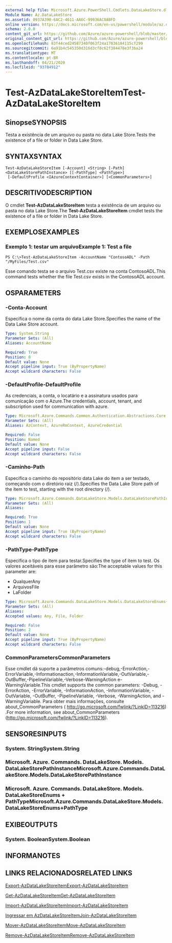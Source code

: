```yaml
---
external help file: Microsoft.Azure.PowerShell.Cmdlets.DataLakeStore.dll-Help.xml
Module Name: Az.DataLakeStore
ms.assetid: 0937A390-6AC2-4611-AA6C-99936AC0ABFD
online version: https://docs.microsoft.com/en-us/powershell/module/az.datalakestore/test-azdatalakestoreitem
schema: 2.0.0
content_git_url: https://github.com/Azure/azure-powershell/blob/master/src/DataLakeStore/DataLakeStore/help/Test-AzDataLakeStoreItem.md
original_content_git_url: https://github.com/Azure/azure-powershell/blob/master/src/DataLakeStore/DataLakeStore/help/Test-AzDataLakeStoreItem.md
ms.openlocfilehash: 83f44ced24587340f063f24a17036184115cf299
ms.sourcegitcommit: 6a91b4c545350d316d3cf8c62f384478e3f3ba24
ms.translationtype: MT
ms.contentlocale: pt-BR
ms.lasthandoff: 04/21/2020
ms.locfileid: "93784912"
---
```

# <span data-ttu-id="bb5c1-101">Test-AzDataLakeStoreItem</span><span class="sxs-lookup"><span data-stu-id="bb5c1-101">Test-AzDataLakeStoreItem</span></span>

## <span data-ttu-id="bb5c1-102">Sinopse</span><span class="sxs-lookup"><span data-stu-id="bb5c1-102">SYNOPSIS</span></span>
<span data-ttu-id="bb5c1-103">Testa a existência de um arquivo ou pasta no data Lake Store.</span><span class="sxs-lookup"><span data-stu-id="bb5c1-103">Tests the existence of a file or folder in Data Lake Store.</span></span>

## <span data-ttu-id="bb5c1-104">SYNTAX</span><span class="sxs-lookup"><span data-stu-id="bb5c1-104">SYNTAX</span></span>

```
Test-AzDataLakeStoreItem [-Account] <String> [-Path] <DataLakeStorePathInstance> [[-PathType] <PathType>]
 [-DefaultProfile <IAzureContextContainer>] [<CommonParameters>]
```

## <span data-ttu-id="bb5c1-105">DESCRITIVO</span><span class="sxs-lookup"><span data-stu-id="bb5c1-105">DESCRIPTION</span></span>
<span data-ttu-id="bb5c1-106">O cmdlet **Test-AzDataLakeStoreItem** testa a existência de um arquivo ou pasta no data Lake Store.</span><span class="sxs-lookup"><span data-stu-id="bb5c1-106">The **Test-AzDataLakeStoreItem** cmdlet tests the existence of a file or folder in Data Lake Store.</span></span>

## <span data-ttu-id="bb5c1-107">EXEMPLOS</span><span class="sxs-lookup"><span data-stu-id="bb5c1-107">EXAMPLES</span></span>

### <span data-ttu-id="bb5c1-108">Exemplo 1: testar um arquivo</span><span class="sxs-lookup"><span data-stu-id="bb5c1-108">Example 1: Test a file</span></span>
```
PS C:\>Test-AzDataLakeStoreItem -AccountName "ContosoADL" -Path "/MyFiles/Test.csv"
```

<span data-ttu-id="bb5c1-109">Esse comando testa se o arquivo Test.csv existe na conta ContosoADL.</span><span class="sxs-lookup"><span data-stu-id="bb5c1-109">This command tests whether the file Test.csv exists in the ContosoADL account.</span></span>

## <span data-ttu-id="bb5c1-110">OS</span><span class="sxs-lookup"><span data-stu-id="bb5c1-110">PARAMETERS</span></span>

### <span data-ttu-id="bb5c1-111">-Conta</span><span class="sxs-lookup"><span data-stu-id="bb5c1-111">-Account</span></span>
<span data-ttu-id="bb5c1-112">Especifica o nome da conta do data Lake Store.</span><span class="sxs-lookup"><span data-stu-id="bb5c1-112">Specifies the name of the Data Lake Store account.</span></span>

```yaml
Type: System.String
Parameter Sets: (All)
Aliases: AccountName

Required: True
Position: 0
Default value: None
Accept pipeline input: True (ByPropertyName)
Accept wildcard characters: False
```

### <span data-ttu-id="bb5c1-113">-DefaultProfile</span><span class="sxs-lookup"><span data-stu-id="bb5c1-113">-DefaultProfile</span></span>
<span data-ttu-id="bb5c1-114">As credenciais, a conta, o locatário e a assinatura usados para comunicação com o Azure.</span><span class="sxs-lookup"><span data-stu-id="bb5c1-114">The credentials, account, tenant, and subscription used for communication with azure.</span></span>

```yaml
Type: Microsoft.Azure.Commands.Common.Authentication.Abstractions.Core.IAzureContextContainer
Parameter Sets: (All)
Aliases: AzContext, AzureRmContext, AzureCredential

Required: False
Position: Named
Default value: None
Accept pipeline input: False
Accept wildcard characters: False
```

### <span data-ttu-id="bb5c1-115">-Caminho</span><span class="sxs-lookup"><span data-stu-id="bb5c1-115">-Path</span></span>
<span data-ttu-id="bb5c1-116">Especifica o caminho do repositório data Lake do item a ser testado, começando com o diretório raiz (/).</span><span class="sxs-lookup"><span data-stu-id="bb5c1-116">Specifies the Data Lake Store path of the item to test, starting with the root directory (/).</span></span>

```yaml
Type: Microsoft.Azure.Commands.DataLakeStore.Models.DataLakeStorePathInstance
Parameter Sets: (All)
Aliases:

Required: True
Position: 1
Default value: None
Accept pipeline input: True (ByPropertyName)
Accept wildcard characters: False
```

### <span data-ttu-id="bb5c1-117">-PathType</span><span class="sxs-lookup"><span data-stu-id="bb5c1-117">-PathType</span></span>
<span data-ttu-id="bb5c1-118">Especifica o tipo de item para testar.</span><span class="sxs-lookup"><span data-stu-id="bb5c1-118">Specifies the type of item to test.</span></span>
<span data-ttu-id="bb5c1-119">Os valores aceitáveis para esse parâmetro são:</span><span class="sxs-lookup"><span data-stu-id="bb5c1-119">The acceptable values for this parameter are:</span></span>
- <span data-ttu-id="bb5c1-120">Qualquer</span><span class="sxs-lookup"><span data-stu-id="bb5c1-120">Any</span></span> 
- <span data-ttu-id="bb5c1-121">Arquivos</span><span class="sxs-lookup"><span data-stu-id="bb5c1-121">File</span></span> 
- <span data-ttu-id="bb5c1-122">La</span><span class="sxs-lookup"><span data-stu-id="bb5c1-122">Folder</span></span>

```yaml
Type: Microsoft.Azure.Commands.DataLakeStore.Models.DataLakeStoreEnums+PathType
Parameter Sets: (All)
Aliases:
Accepted values: Any, File, Folder

Required: False
Position: 2
Default value: None
Accept pipeline input: True (ByPropertyName)
Accept wildcard characters: False
```

### <span data-ttu-id="bb5c1-123">CommonParameters</span><span class="sxs-lookup"><span data-stu-id="bb5c1-123">CommonParameters</span></span>
<span data-ttu-id="bb5c1-124">Esse cmdlet dá suporte a parâmetros comuns:-debug,-ErrorAction,-ErrorVariable,-Informationaction,-InformationVariable,-OutVariable,-OutBuffer,-PipelineVariable,-Verbose-WarningAction e-WarningVariable.</span><span class="sxs-lookup"><span data-stu-id="bb5c1-124">This cmdlet supports the common parameters: -Debug, -ErrorAction, -ErrorVariable, -InformationAction, -InformationVariable, -OutVariable, -OutBuffer, -PipelineVariable, -Verbose, -WarningAction, and -WarningVariable.</span></span> <span data-ttu-id="bb5c1-125">Para obter mais informações, consulte about_CommonParameters ( http://go.microsoft.com/fwlink/?LinkID=113216) .</span><span class="sxs-lookup"><span data-stu-id="bb5c1-125">For more information, see about_CommonParameters (http://go.microsoft.com/fwlink/?LinkID=113216).</span></span>

## <span data-ttu-id="bb5c1-126">SENSORES</span><span class="sxs-lookup"><span data-stu-id="bb5c1-126">INPUTS</span></span>

### <span data-ttu-id="bb5c1-127">System. String</span><span class="sxs-lookup"><span data-stu-id="bb5c1-127">System.String</span></span>

### <span data-ttu-id="bb5c1-128">Microsoft. Azure. Commands. DataLakeStore. Models. DataLakeStorePathInstance</span><span class="sxs-lookup"><span data-stu-id="bb5c1-128">Microsoft.Azure.Commands.DataLakeStore.Models.DataLakeStorePathInstance</span></span>

### <span data-ttu-id="bb5c1-129">Microsoft. Azure. Commands. DataLakeStore. Models. DataLakeStoreEnums + PathType</span><span class="sxs-lookup"><span data-stu-id="bb5c1-129">Microsoft.Azure.Commands.DataLakeStore.Models.DataLakeStoreEnums+PathType</span></span>

## <span data-ttu-id="bb5c1-130">EXIBE</span><span class="sxs-lookup"><span data-stu-id="bb5c1-130">OUTPUTS</span></span>

### <span data-ttu-id="bb5c1-131">System. Boolean</span><span class="sxs-lookup"><span data-stu-id="bb5c1-131">System.Boolean</span></span>

## <span data-ttu-id="bb5c1-132">INFORMA</span><span class="sxs-lookup"><span data-stu-id="bb5c1-132">NOTES</span></span>

## <span data-ttu-id="bb5c1-133">LINKS RELACIONADOS</span><span class="sxs-lookup"><span data-stu-id="bb5c1-133">RELATED LINKS</span></span>

[<span data-ttu-id="bb5c1-134">Export-AzDataLakeStoreItem</span><span class="sxs-lookup"><span data-stu-id="bb5c1-134">Export-AzDataLakeStoreItem</span></span>](./Export-AzDataLakeStoreItem.md)

[<span data-ttu-id="bb5c1-135">Get-AzDataLakeStoreItem</span><span class="sxs-lookup"><span data-stu-id="bb5c1-135">Get-AzDataLakeStoreItem</span></span>](./Get-AzDataLakeStoreItem.md)

[<span data-ttu-id="bb5c1-136">Import-AzDataLakeStoreItem</span><span class="sxs-lookup"><span data-stu-id="bb5c1-136">Import-AzDataLakeStoreItem</span></span>](./Import-AzDataLakeStoreItem.md)

[<span data-ttu-id="bb5c1-137">Ingressar em AzDataLakeStoreItem</span><span class="sxs-lookup"><span data-stu-id="bb5c1-137">Join-AzDataLakeStoreItem</span></span>](./Join-AzDataLakeStoreItem.md)

[<span data-ttu-id="bb5c1-138">Mover-AzDataLakeStoreItem</span><span class="sxs-lookup"><span data-stu-id="bb5c1-138">Move-AzDataLakeStoreItem</span></span>](./Move-AzDataLakeStoreItem.md)

[<span data-ttu-id="bb5c1-139">Remove-AzDataLakeStoreItem</span><span class="sxs-lookup"><span data-stu-id="bb5c1-139">Remove-AzDataLakeStoreItem</span></span>](./Remove-AzDataLakeStoreItem.md)


